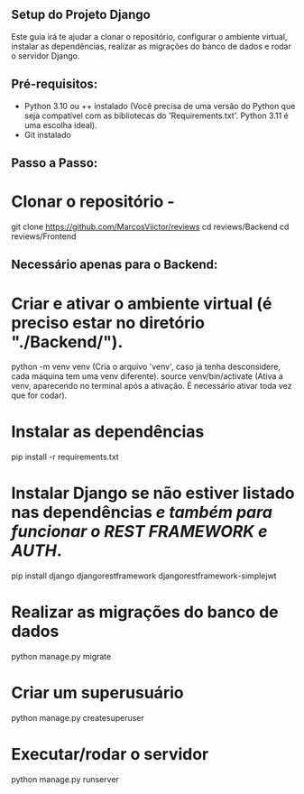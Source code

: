 ## Setup do Projeto Django

Este guia irá te ajudar a clonar o repositório, configurar o ambiente virtual, instalar as dependências, realizar as migrações do banco de dados e rodar o servidor Django.

## Pré-requisitos:

- Python 3.10 ou ++ instalado (Você precisa de uma versão do Python que seja compatível com as bibliotecas do 'Requirements.txt'. Python 3.11 é uma escolha ideal).
- Git instalado

## Passo a Passo:

# Clonar o repositório -

git clone https://github.com/MarcosViictor/reviews
cd reviews/Backend
cd reviews/Frontend

## Necessário apenas para o Backend:

# Criar e ativar o ambiente virtual (é preciso estar no diretório "./Backend/").

python -m venv venv (Cria o arquivo 'venv', caso já tenha desconsidere, cada máquina tem uma venv diferente).
source venv/bin/activate (Ativa a venv, aparecendo no terminal após a ativação. É necessário ativar toda vez que for codar).

# Instalar as dependências

pip install -r requirements.txt

# Instalar Django se não estiver listado nas dependências _e também para funcionar o REST FRAMEWORK e AUTH_.

pip install django djangorestframework djangorestframework-simplejwt

# Realizar as migrações do banco de dados

python manage.py migrate

# Criar um superusuário

python manage.py createsuperuser

# Executar/rodar o servidor

python manage.py runserver
